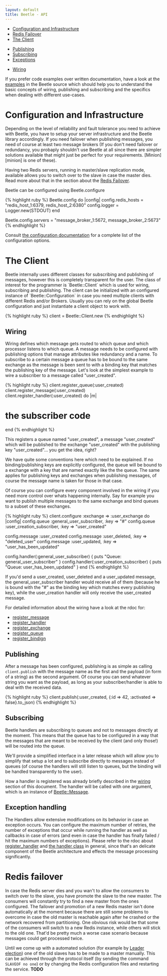 ```yaml
---
layout: default
title: Beetle - API
---
```


* [Configuration and Infrastructure][configuration]
* [Redis Failover][redis_failover]
* [The Client][client]
+ [Publishing][]
+ [Subscribing][]
+ [Exceptions][]
* [Wiring][wiring]

If you prefer code examples over written documentation, have a look at the [examples][beetle_examples] in the Beetle source which should help you to understand the basic concepts of wiring, publishing and subscribing and the specifics when dealing with different use-cases.

# Configuration and Infrastructure
<a name="configuration" />
Depending on the level of reliability and fault tolerance you need to achieve with Beetle, you have to setup your server infrastructure and the Beetle library accordingly.
If you need failover when publishing messages, you need of course at least two message brokers (If you don't need failover or redundancy, you probaply shouldn't use Beetle at all since there are simpler solutions available that might just be perfect for your requirements. [Minion][minion] is one of these). 

Having two Redis servers, running in master/slave replication mode, available allows you to switch over to the slave in case the master dies. Read more about that in the section about the [Redis Failover][redis_failover].

Beetle can be configured using Beetle.configure
    
{% highlight ruby %}
Beetle.config do |config|
  config.redis_hosts = "redis_host_1:6379, redis_host_2:6380"
  config.logger = Logger.new(STDOUT)
end

Beetle.config.servers = "message_broker_1:5672, message_broker_2:5673"
{% endhighlight %}

Consult [the configuration documentation][config_rdoc] for a complete list of the configuration options.
    
# The Client
<a name="client" />
Beetle internally uses different classes for subscribing and publishing of messages, however this is completely transparent for the user. The class of interest for the programmer is `Beetle::Client` which is used for wiring, subscribing and publishing.
The client can be initialized with an configured instance of `Beetle::Configuration` in case you need multiple clients with different Redis and/or Brokers. Usually you can rely on the global Beetle configuration and just instantiate a client object to work with.

{% highlight ruby %}
  client = Beetle::Client.new
{% endhighlight %}

## Wiring
<a name="wiring" />

Wiring defines which message gets routed to which queue and which processor listens to which queue. A message needs to be configured with publishing options that manage attributes like redundancy and a name. To subscribe to a certain message a queue has to be bound to the same exchange as the message is been sent to with a binding key that matches the publishing key of the message. Let's look at the simplest example to wire a subscriber to a message called "user_created".

{% highlight ruby %}
client.register_queue(:user_created)
client.register_message(:user_created)
client.register_handler(:user_created) do |m|
  # the subscriber code
end
{% endhighlight %}

This registers a queue named "user_created", a message "user_created" which will be published to the exchange "user_created" with the publishing key "user_created"... you get the idea, right?

We have quite some conventions here which need to be explained. If no binding/publishing keys are explicitly configured, the queue will be bound to a exchange with a key that are named exactly like the the queue. The same applies for publishing keys and exchanges when publishing messages, of course the message name is taken for those in that case.

Of course you can configure every component involved in the wiring if you need more control over whats happening internally. Say for example you want to publish multiple messages to the same exchange and bind queues to a subset of these exchanges.

{% highlight ruby %}
client.configure :exchange => :user_exchange do |config|
  config.queue :general_user_subscriber, :key => "#"
  config.queue :user_creation_subscriber, :key => "user_created"

  config.message :user_created
  config.message :user_deleted, :key => "deleted_user"
  config.message :user_updated, :key => "user_has_been_updated"

  config.handler(:general_user_subscriber) { puts "Queue: general_user_subscriber" }
  config.handler(:user_creation_subscriber) { puts "Queue: user_has_been_updated" }
end
{% endhighlight %}

If you'd send a user_created, user_deleted and a user_updated message, the general_user_subscriber handler would receive all of them (because he is bound with the "#" as the binding key which matches every publishing key), while the user_creation handler will only receive the user_created message.

For detailed information about the wiring have a look at the rdoc for:
* [register_message](/rdoc/classes/Beetle/Client.html#M000047)
* [register_handler](/rdoc/classes/Beetle/Client.html#M000048)
* [register_exchange](/rdoc/classes/Beetle/Client.html#M000044)
* [register_queue](/rdoc/classes/Beetle/Client.html#M000045)
* [register_bindign](/rdoc/classes/Beetle/Client.html#M000046)

## Publishing
<a name="publishing" />

After a message has been configured, publishing is as simple as calling `client.publish` with the message name as the first and the payload (in form of a string) as the second argument. Of course you can send whatever string you want as the payload, as long as your subscriber/handler is able to deal with the received data.
  
{% highlight ruby %}
client.publish(:user_created, {:id => 42, :activated => false}.to_json)
{% endhighlight %}


## Subscribing
<a name="subscribing" />

Beetle handlers are subscribing to queues and not to messages directly at the moment. This means that the queue has to be configured in a way that the messages that are meant to be received by the client (and only those!) will be routed into the queue.

We'll provide a simplified interface in a later release which will allow you to simplify that setup a lot and to subscribe directly to messages instead of queues (of course the handlers will still listen to queues, but the binding will be handled transparently to the user).

How a handler is registered was already briefly described in the [wiring][wiring] section of this document. The handler will be called with one argument, which is an instance of [Beetle::Message][beetle_message_rdoc].

## Exception handling
<a name="exceptions" />

The Handlers allow extensive modifications on its behavior in case an exception occurs. You can configure the maximum number of retries, the number of exceptions that occur while running the handler as well as callbacks in case of errors (and even in case the handler has finally failed / hit the maximum numbers of exceptions). Please refer to the rdoc about [register_handler](/rdoc/classes/Beetle/Client.html#M000048) and [the handler class](/rdoc/classes/Beetle/Handler.html) in general, since that's an delicate component of the Beetle architecture and effects the message processing significantly.

# Redis failover
<a name="redis_failover" />
In case the Redis server dies and you wan't to allow the consumers to switch over to the slave, you have promote the slave to the new master. The consumers will constantly try to find a new master from the ones configured. The failover and promotion of a new Redis master isn't done automatically at the moment because there are still some problems to overcome in case the old master is reachable again after he crashed or the network recovered from partitioning. One obvious risk would be that some of the consumers will switch to a new Redis instance, while others will stick to the old one. That'd be pretty much a worse case scenario because messages could get processed twice.

Until we come up with a automated solution (for example by [Leader election][leader_election]) one of the old slaves has to be made to a master manually. This can be achieved through the protocol itself (by sending the command `SLAVEOF no one`) or by changing the Redis configuration files and restarting the service. **TODO**

[beetle_examples]: http://github.com/xing/beetle/tree/master/examples/
[redis_failover]: #redis_failover
[wiring]: #wiring
[configuration]: #configuration
[client]: #client
[publishing]: #publishing
[subscribing]: #subscribing
[exceptions]: #exceptions
[minion]: http://github.com/orionz/minion
[leader_election]: http://en.wikipedia.org/wiki/Leader_election
[config_rdoc]: /rdoc/classes/Beetle/Configuration.html
[beetle_message_rdoc]: /rdoc/classes/Beetle/Message.html
